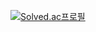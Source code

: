 [![Solved.ac프로필](http://mazassumnida.wtf/api/mini/generate_badge?boj=cowhappy721)](https://solved.ac/cowhappy721)

